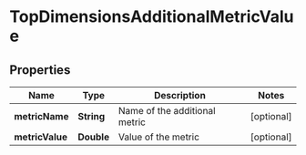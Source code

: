 

# TopDimensionsAdditionalMetricValue


## Properties

Name | Type | Description | Notes
------------ | ------------- | ------------- | -------------
**metricName** | **String** | Name of the additional metric |  [optional]
**metricValue** | **Double** | Value of the metric |  [optional]



